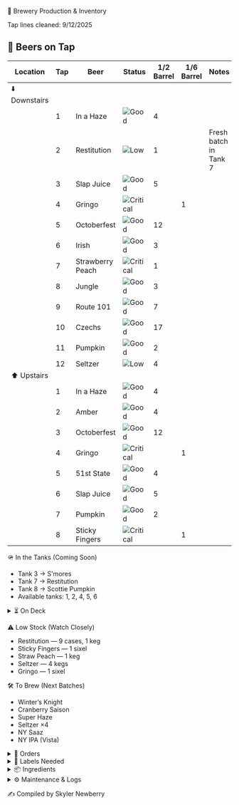 🍻 Brewery Production & Inventory

Tap lines cleaned: 9/12/2025
## 🍺 Beers on Tap  

| Location   | Tap | Beer             | Status |1/2 Barrel|1/6 Barrel| Notes |
|------------|-----|------------------|--------|-------|--------|-------|
| ⬇️ Downstairs |    |        ||  ||  |
|  | 1   | In a Haze        | ![Good](https://img.shields.io/badge/Stock-Good-green) |4   | |  |
|            | 2   | Restitution       | ![Low](https://img.shields.io/badge/Stock-Low-yellow) | 1  |  | Fresh batch in Tank 7 |
|            | 3   | Slap Juice        | ![Good](https://img.shields.io/badge/Stock-Good-green) | 5   | |  |
|            | 4   | Gringo            | ![Critical](https://img.shields.io/badge/Stock-Critical-red) || 1    |  |
|            | 5   | Octoberfest       | ![Good](https://img.shields.io/badge/Stock-Good-green) | 12  |  |  |
|            | 6   | Irish             | ![Good](https://img.shields.io/badge/Stock-Good-green) | 3  |  |  |
|            | 7   | Strawberry Peach  | ![Critical](https://img.shields.io/badge/Stock-Critical-red)  | 1  |  |  |
|            | 8   | Jungle            | ![Good](https://img.shields.io/badge/Stock-Good-green)  | 3 |  |  |
|            | 9   | Route 101         | ![Good](https://img.shields.io/badge/Stock-Good-green)  | 7  | |  |
|            | 10  | Czechs            | ![Good](https://img.shields.io/badge/Stock-Good-green)  | 17  |  |  |
|            | 11  | Pumpkin           | ![Good](https://img.shields.io/badge/Stock-Good-green) |  2  |  |  |
|            | 12  | Seltzer           | ![Low](https://img.shields.io/badge/Stock-Low-yellow)  | 4  | |  |
| ⬆️ Upstairs  |    |        ||  ||  |
|   | 1   | In a Haze        | ![Good](https://img.shields.io/badge/Stock-Good-green) |  4   | |  |
|            | 2   | Amber             | ![Good](https://img.shields.io/badge/Stock-Good-green)  | 4 |  |  |
|            | 3   | Octoberfest       | ![Good](https://img.shields.io/badge/Stock-Good-green)  | 12   | |  |
|            | 4   | Gringo            | ![Critical](https://img.shields.io/badge/Stock-Critical-red)  |  | 1  |  |
|            | 5   | 51st State        | ![Good](https://img.shields.io/badge/Stock-Good-green)  | 4  | |  |
|            | 6   | Slap Juice        | ![Good](https://img.shields.io/badge/Stock-Good-green)  | 5  |  |  |
|            | 7   | Pumpkin           | ![Good](https://img.shields.io/badge/Stock-Good-green)  | 2   | |  |
|            | 8   | Sticky Fingers    | ![Critical](https://img.shields.io/badge/Stock-Critical-red) ||  1    |  |


🪖 In the Tanks (Coming Soon)

- Tank 3 → S'mores
- Tank 7 → Restitution
- Tank 8 → Scottie Pumpkin
- Available tanks: 1, 2, 4, 5, 6

<details> <summary>⏳ On Deck</summary>
-She’s a Peach (7)
-Road Soda (2 sixels)
-99 Problems (3)
-Mole Stout (3)
-Cider (4 sixels)
-Juicy Haze (2 sixels)
-My Boy Blue (4)
-Jacks (2)
-Founders Sept (7)
-Hindsight (1 sixel)
-Founders Oct (7)
</details>


⚠️ Low Stock (Watch Closely)

- Restitution — 9 cases, 1 keg
- Sticky Fingers — 1 sixel
- Straw Peach — 1 keg
- Seltzer — 4 kegs
- Gringo — 1 sixel

🛠 To Brew (Next Batches)
- Winter’s Knight
- Cranberry Saison
- Super Haze
- Seltzer ×4
- NY Saaz
- NY IPA (Vista)

<details> <summary>📑 Orders</summary>

Eagle (10/02): Restitution — 16 kegs, 12 sixels

</details>
<details> <summary>🧻 Labels Needed</summary>

- Upcoming Brews:
  - Winter’s Knight
  - Super Haze
- Inventory:
  - Boston South Irish Stout
  - S’mores
  - New West Coast
  - Founders Sept
  - Cherry Pineapple Sour
</details>
<details> <summary>📦 Ingredients</summary>

Needed:
-Galaxy — 44 lbs
-Amarillo — 44 lbs

<details> <summary>🌿 Hops On Hand</summary>
A–C

- Amarillo —
(5 lbs)

- Azacca —
(33 lbs)

- Centennial —
(221 lbs)

- Chinook —
(5 lbs)

- Citra —
(80 lbs)

D–N

- El Dorado —
(27 lbs)

- Mandarina —
(5 lbs)

- Nugget —
(27 lbs)

- NY Chinook —
(11 lbs)

S–Z

- Saaz —
(11 lbs)

- Simcoe —
(33 lbs)

- Vallestia —
(38 lbs)

- Warrior —
(5 lbs)

- Zeus —
(33 lbs)

- 32 DE 2021 —
(11 lbs)

</details>
</details>
<details> <summary>⚙️ Maintenance & Logs</summary>

Canning Line:

Greased 9/31

Replaced fill O-rings 9/28

Gland O-rings & spring 5/2

Other:

Mash grate cleaned 8/1

Water filters replaced 9/22

Safety / Quality / Maintenance

9/22: Left boils on → burn tops. Investigating with caustic + acid cycle.

9/1: Glycol chiller off. Glycol very low; topped off and restarted.

Checklists

Chiller Filter: [needs update]

Keggernut: None currently

Big Cooler Temp: 40°F (10/02)

Future Maintenance

New water barrier

Fix water softener

Paint floors

Glycol chiller pump bypassed — needs new fuses (received 5/27, waiting to install)

</details>

✍️ Compiled by Skyler Newberry
